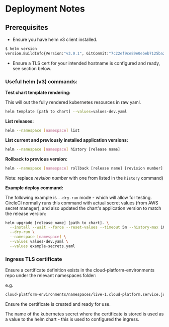 # Deployment Notes

## Prerequisites

- Ensure you have helm v3 client installed.

```sh
$ helm version
version.BuildInfo{Version:"v3.0.1", GitCommit:"7c22ef9ce89e0ebeb7125ba2ebf7d421f3e82ffa", GitTreeState:"clean", GoVersion:"go1.13.4"}
```

- Ensure a TLS cert for your intended hostname is configured and ready, see section below.

### Useful helm (v3) commands:

__Test chart template rendering:__

This will out the fully rendered kubernetes resources in raw yaml.

```sh
helm template [path to chart] --values=values-dev.yaml
```

__List releases:__

```sh
helm --namespace [namespace] list
```

__List current and previously installed application versions:__

```sh
helm --namespace [namespace] history [release name]
```

__Rollback to previous version:__

```sh
helm --namespace [namespace] rollback [release name] [revision number] --wait
```

Note: replace _revision number_ with one from listed in the `history` command)

__Example deploy command:__

The following example is `--dry-run` mode - which will allow for testing. CircleCI normally runs this command with actual secret values (from AWS secret manager), and also updated the chart's application version to match the release version:

```sh
helm upgrade [release name] [path to chart]. \
  --install --wait --force --reset-values --timeout 5m --history-max 10 \
  --dry-run \
  --namespace [namespace] \
  --values values-dev.yaml \
  --values example-secrets.yaml
```

### Ingress TLS certificate

Ensure a certificate definition exists in the cloud-platform-environments repo under the relevant namespaces folder:

e.g.

```sh
cloud-platform-environments/namespaces/live-1.cloud-platform.service.justice.gov.uk/[INSERT NAMESPACE NAME]/05-certificate.yaml
```

Ensure the certificate is created and ready for use.

The name of the kubernetes secret where the certificate is stored is used as a value to the helm chart - this is used to configured the ingress.